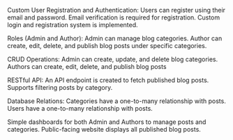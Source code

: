 
Custom User Registration and Authentication:
Users can register using their email and password.
Email verification is required for registration.
Custom login and registration system is implemented.

Roles (Admin and Author):
Admin can manage blog categories.
Author can create, edit, delete, and publish blog posts under specific categories.

CRUD Operations:
Admin can create, update, and delete blog categories.
Authors can create, edit, delete, and publish blog posts


RESTful API:
An API endpoint is created to fetch published blog posts.
Supports filtering posts by category.

Database Relations:
Categories have a one-to-many relationship with posts.
Users have a one-to-many relationship with posts.


Simple dashboards for both Admin and Authors to manage posts and categories.
Public-facing website displays all published blog posts.
